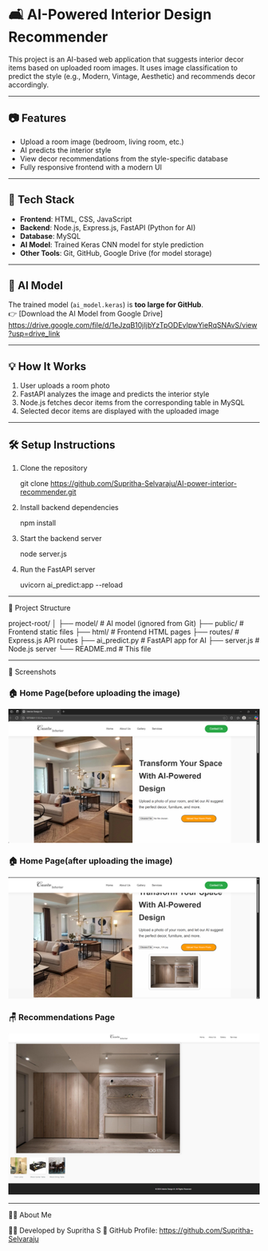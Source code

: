 # 🛋️ AI-Powered Interior Design Recommender

This project is an AI-based web application that suggests interior decor items based on uploaded room images. It uses image classification to predict the style (e.g., Modern, Vintage, Aesthetic) and recommends decor accordingly.

---

## 📷 Features

- Upload a room image (bedroom, living room, etc.)
- AI predicts the interior style
- View decor recommendations from the style-specific database
- Fully responsive frontend with a modern UI

---

## 🚀 Tech Stack

- **Frontend**: HTML, CSS, JavaScript
- **Backend**: Node.js, Express.js, FastAPI (Python for AI)
- **Database**: MySQL
- **AI Model**: Trained Keras CNN model for style prediction
- **Other Tools**: Git, GitHub, Google Drive (for model storage)

---

## 🧠 AI Model

The trained model (`ai_model.keras`) is **too large for GitHub**.  
👉 [Download the AI Model from Google Drive] https://drive.google.com/file/d/1eJzqB10jIjbYzTpODEvlpwYieRqSNAvS/view?usp=drive_link

---

## 💡 How It Works

1. User uploads a room photo
2. FastAPI analyzes the image and predicts the interior style
3. Node.js fetches decor items from the corresponding table in MySQL
4. Selected decor items are displayed with the uploaded image

---

## 🛠️ Setup Instructions

1. Clone the repository

   git clone https://github.com/Supritha-Selvaraju/AI-power-interior-recommender.git

2. Install backend dependencies
   
   npm install

3. Start the backend server

   node server.js

4. Run the FastAPI server

   uvicorn ai_predict:app --reload

---

📁 Project Structure

project-root/
│
├── model/                 # AI model (ignored from Git)
├── public/                # Frontend static files
├── html/                  # Frontend HTML pages
├── routes/                # Express.js API routes
├── ai_predict.py          # FastAPI app for AI
├── server.js              # Node.js server
└── README.md              # This file

---

📸 Screenshots

### 🏠 Home Page(before uploading the image)
![Home Page](screenshots/home_page1.png)


### 🏠 Home Page(after uploading the image)
![Home Page](screenshots/home_page2.png)


### 🪑 Recommendations Page
![Recommendations](screenshots/recommendations_page.png)

---

🙋‍♀️ About Me

👩‍💻 Developed by Supritha S
🔗 GitHub Profile: https://github.com/Supritha-Selvaraju
